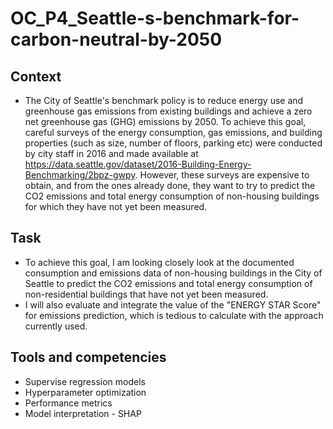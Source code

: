 # OC_P4_Seattle-s-benchmark-for-carbon-neutral-by-2050

## Context
 - The City of Seattle's benchmark policy is to reduce energy use and greenhouse gas emissions from existing buildings and achieve a zero net greenhouse gas (GHG) emissions by 2050. To achieve this goal, careful surveys of the energy consumption, gas emissions, and building properties (such as size, number of floors, parking etc) were conducted by city staff in 2016 and made available at https://data.seattle.gov/dataset/2016-Building-Energy-Benchmarking/2bpz-gwpy. However, these surveys are expensive to obtain, and from the ones already done, they want to try to predict the CO2 emissions and total energy consumption of non-housing buildings for which they have not yet been measured. 
 
 
 ## Task
 - To achieve this goal, I am looking closely look at the documented consumption and emissions data of non-housing buildings in the City of Seattle to predict the CO2 emissions and total energy consumption of non-residential buildings that have not yet been measured.
 - I will also evaluate and integrate the value of the "ENERGY STAR Score" for emissions prediction, which is tedious to calculate with the approach currently used. 
 
## Tools and competencies
 - Supervise regression models
 - Hyperparameter optimization
 - Performance metrics
 - Model interpretation - SHAP
 
